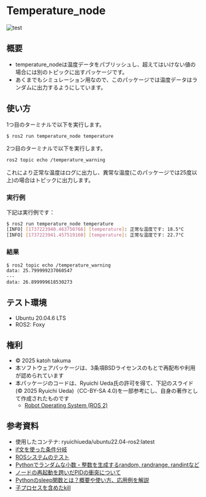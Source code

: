 # Temperature_node
![test](https://github.com/katohTakuma/temperature_node/actions/workflows/test.yml/badge.svg)

## 概要
- temperature_nodeは温度データをパブリッシュし、超えてはいけない値の場合には別のトピックに出すパッケージです。
- あくまでもシミュレーション用なので、このパッケージでは温度データはランダムに出力するようにしています。


## 使い方
1つ目のターミナルで以下を実行します。
```bash
$ ros2 run temperature_node temperature
```
2つ目のターミナルで以下を実行します。
```bash
ros2 topic echo /temperature_warning
```
これにより正常な温度はログに出力し、異常な温度(このパッケージでは25度以上)の場合はトピックに出力します。

### 実行例

下記は実行例です：
```bash
$ ros2 run temperature_node temperature
[INFO] [1737223940.463750766] [temperature]: 正常な温度です: 18.5°C
[INFO] [1737223941.457519160] [temperature]: 正常な温度です: 22.7°C
```

### 結果
```bash
$ ros2 topic echo /temperature_warning
data: 25.799999237060547
---
data: 26.899999618530273
```


## テスト環境
- Ubuntu 20.04.6 LTS
- ROS2: Foxy


## 権利

- © 2025 katoh takuma
- 本ソフトウェアパッケージは、3条項BSDライセンスのもとで再配布や利用が認められています
- 本パッケージのコードは、Ryuichi Ueda氏の許可を得て、下記のスライド(© 2025 Ryuichi Ueda)（CC-BY-SA 4.0)を一部参考にし、自身の著作として作成されたものです
  - [Robot Operating System (ROS 2)](https://ryuichiueda.github.io/slides_marp/robosys2024/lesson8.html#20)
  
## 参考資料

 - 使用したコンテナ: ryuichiueda/ubuntu22.04-ros2:latest
 - [if文を使った条件分岐](https://www.javadrive.jp/python/if/index1.html)
 - [ROSシステムのテスト](https://ryuichiueda.github.io/slides_marp/robosys2024/lesson10.html#1)
 - [Pythonでランダムな小数・整数を生成するrandom, randrange, randintなど](https://note.nkmk.me/python-random-randrange-randint/)
 - [ノードの再起動を跨いだPIDの衝突について](https://qiita.com/sile/items/c1a357efdaa9cae4cd9c)
 - [Pythonのsleep関数とは？概要や使い方、応用例を解説](https://and-engineer.com/articles/ZqOo2xEAACcA8C4A)
 - [子プロセスを含めたkill](https://qiita.com/hirayama_yuuichi/items/4f097c66cb0ffc2c6db2)
